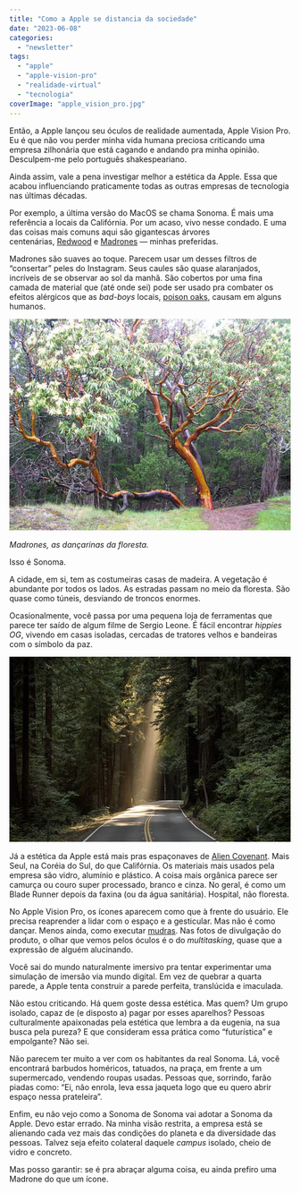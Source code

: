 ```yaml
---
title: "Como a Apple se distancia da sociedade"
date: "2023-06-08"
categories: 
  - "newsletter"
tags: 
  - "apple"
  - "apple-vision-pro"
  - "realidade-virtual"
  - "tecnologia"
coverImage: "apple_vision_pro.jpg"
---
```


Então, a Apple lançou seu óculos de realidade aumentada, Apple Vision Pro. Eu é que não vou perder minha vida humana preciosa criticando uma empresa zilhonária que está cagando e andando pra minha opinião. Desculpem-me pelo português shakespeariano.

Ainda assim, vale a pena investigar melhor a estética da Apple. Essa que acabou influenciando praticamente todas as outras empresas de tecnologia nas últimas décadas.

Por exemplo, a última versão do MacOS se chama Sonoma. É mais uma referência a locais da Califórnia. Por um acaso, vivo nesse condado. E uma das coisas mais comuns aqui são gigantescas árvores centenárias, [Redwood](https://www.nps.gov/redw/learn/nature/about-the-trees.htm) e [Madrones](https://en.wikipedia.org/wiki/Arbutus_menziesii) — minhas preferidas.

Madrones são suaves ao toque. Parecem usar um desses filtros de “consertar” peles do Instagram. Seus caules são quase alaranjados, incríveis de se observar ao sol da manhã. São cobertos por uma fina camada de material que (até onde sei) pode ser usado pra combater os efeitos alérgicos que as _bad-boys_ locais, [poison oaks](https://en.wikipedia.org/wiki/Toxicodendron_pubescens), causam em alguns humanos.

![Árvore Madrone.](images/madrone1.jpg)

_Madrones, as dançarinas da floresta._

Isso é Sonoma.

A cidade, em si, tem as costumeiras casas de madeira. A vegetação é abundante por todos os lados. As estradas passam no meio da floresta. São quase como túneis, desviando de troncos enormes.

Ocasionalmente, você passa por uma pequena loja de ferramentas que parece ter saído de algum filme de Sergio Leone. É fácil encontrar _hippies OG_, vivendo em casas isoladas, cercadas de tratores velhos e bandeiras com o símbolo da paz.

![Estrada da região de Sonoma, Califórnia, EUA.](images/estrada_sonoma.jpg)

Já a estética da Apple está mais pras espaçonaves de [Alien Covenant](https://en.wikipedia.org/wiki/Alien:_Covenant). Mais Seul, na Coréia do Sul, do que Califórnia. Os materiais mais usados pela empresa são vidro, alumínio e plástico. A coisa mais orgânica parece ser camurça ou couro super processado, branco e cinza. No geral, é como um Blade Runner depois da faxina (ou da água sanitária). Hospital, não floresta.

No Apple Vision Pro, os ícones aparecem como que à frente do usuário. Ele precisa reaprender a lidar com o espaço e a gesticular. Mas não é como dançar. Menos ainda, como executar [mudras](https://en.wikipedia.org/wiki/Mudra). Nas fotos de divulgação do produto, o olhar que vemos pelos óculos é o do _multitasking_, quase que a expressão de alguém alucinando.

Você sai do mundo naturalmente imersivo pra tentar experimentar uma simulação de imersão via mundo digital. Em vez de quebrar a quarta parede, a Apple tenta construir a parede perfeita, translúcida e imaculada.

Não estou criticando. Há quem goste dessa estética. Mas quem? Um grupo isolado, capaz de (e disposto a) pagar por esses aparelhos? Pessoas culturalmente apaixonadas pela estética que lembra a da eugenia, na sua busca pela pureza? E que consideram essa prática como “futurística” e empolgante? Não sei.

Não parecem ter muito a ver com os habitantes da real Sonoma. Lá, você encontrará barbudos homéricos, tatuados, na praça, em frente a um supermercado, vendendo roupas usadas. Pessoas que, sorrindo, farão piadas como: “Ei, não enrola, leva essa jaqueta logo que eu quero abrir espaço nessa prateleira”.

Enfim, eu não vejo como a Sonoma de Sonoma vai adotar a Sonoma da Apple. Devo estar errado. Na minha visão restrita, a empresa está se alienando cada vez mais das condições do planeta e da diversidade das pessoas. Talvez seja efeito colateral daquele _campus_ isolado, cheio de vidro e concreto.

Mas posso garantir: se é pra abraçar alguma coisa, eu ainda prefiro uma Madrone do que um ícone.
